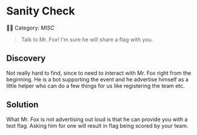 # Sanity Check

🧑‍💻 Category: _MISC_

> Talk to Mr. Fox! I'm sure he will share a flag with you.

## Discovery

Not really hard to find, since to need to interact with Mr. Fox right from the beginning. He is a bot supporting the event and he advertise himself as a little helper who can do a few things for us like registering the team etc.

## Solution

What Mr. Fox is not advertising out loud is that he can provide you with a test flag. Asking him for one will result in flag being scored by your team.